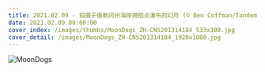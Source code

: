 ```yaml
---
title: 2021.02.09 - 拍摄于俄勒冈州海岸拥抱点瀑布的幻月 (© Ben Coffman/Tandem Stills + Motion)
date: 2021.02.09 00:00:00
cover_index: /images/thumbs/MoonDogs_ZH-CN5201314184_533x300.jpg
cover_detail: /images/MoonDogs_ZH-CN5201314184_1920x1080.jpg
---
```


![MoonDogs](/images/MoonDogs_ZH-CN5201314184_1920x1080.jpg)
